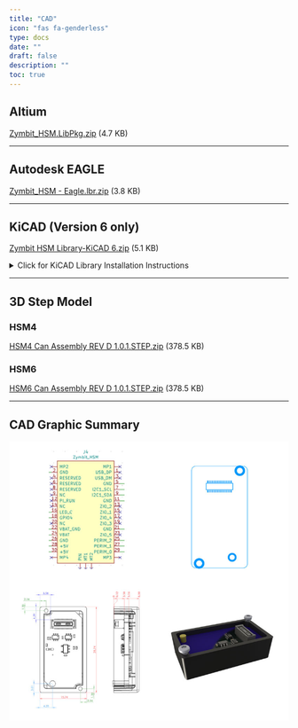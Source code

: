 ```yaml
---
title: "CAD"
icon: "fas fa-genderless"
type: docs
date: ""
draft: false
description: ""
toc: true
---
```


## Altium
[Zymbit_HSM.LibPkg.zip](zymbit-hsm-altium.LibPkg.zip) (4.7 KB)

---

## Autodesk EAGLE
[Zymbit_HSM - Eagle.lbr.zip](zymbit-hsm-eagle.lbr.zip) (3.8 KB)

---

## KiCAD (Version 6 only)
[Zymbit HSM Library-KiCAD 6.zip](zymbit-hsm-kicad.zip) (5.1 KB)


<details>

<summary>Click for KiCAD Library Installation Instructions</summary>
<br>

### How to access files using KiCAD "Nightly" / Version 5.99 / Version 6
**Footprint Install:**
1. Download the above KiCAD zip file and expand into a folder
2. Create new project in one of the above KiCAD versions
3. Preferences -> Manage Footprint Libraries
4. Add downloaded "Zymbit HSM Library-KiCAD 6" file
5. HSM_Footprint schematic should now be available to access through View -> Footprint Library Browser

**Schematic Install:**
1. Complete steps 1 and 2 in the Footprint Install instructions above
2. Preferences -> Manage Symbol Libraries
4. Add "Zymbit_HSM.kicad_sym" file from the downloaded "Zymbit HSM Library-KiCAD 6" folder
5. Zymbit_HSM symbol should now be available to access through View -> Symbol Library Browser


</details>

---
## 3D Step Model

### HSM4
[HSM4 Can Assembly REV D 1.0.1.STEP.zip](zymbit-hsm4.STEP.zip) (378.5 KB)

### HSM6
[HSM6 Can Assembly REV D 1.0.1.STEP.zip](zymbit-hsm6.STEP.zip) (378.5 KB)


---

## CAD Graphic Summary
![cad](cad-summary.jpeg)

